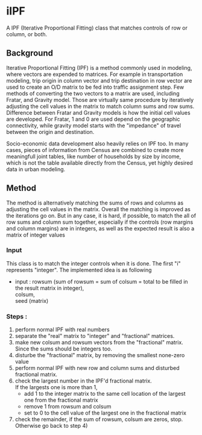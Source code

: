 # iIPF
A IPF (Iterative Proportional Fitting) class that matches controls of row or column, or both. 

## Background
Iterative Proportional Fitting (IPF) is a method commonly used in modeling, where vectors are expended to matrices.
For example in transportation modeling, trip origin in column vector and trip destination in row vector are used to create
an O/D matrix to be fed into traffic assignment step.  Few methods of converting the two vectors to a matrix are used, including
Fratar, and Gravity model.  Those are virtually same procedure by iteratively adjusting the cell values in the matrix to match
column sums and row sums.  Difference between Fratar and Gravity models is how the initial cell values are developed.  For Fratar,
1 and 0 are used depend on the geographic connectivity, while gravity model starts with the "impedance" of travel between the origin
and destination.

Socio-economic data development also heavily relies on IPF too.  In many cases, pieces of information from Census are combined to
create more meaningfull joint tables, like number of households by size by income, which is not the table available directly from
the Census, yet highly desired data in urban modeling.

## Method
The method is alternatively matching the sums of rows and columns as adjusting the cell values in the matrix.  Overall the matching
is improved as the iterations go on.  But in any case, it is hard, if possible, to match the all of row sums and column sum together,
especially if the controls (row margins and column margins) are in integers, as well as the expected result is also a matrix of
integer values

### Input
This class is to match the integer controls when it is done.  The first "i" represents "integer". The implemented idea is as following

- input :
  rowsum  (sum of rowsum = sum of colsum = total to be filled in the result matrix in integer),  
  colsum,  
  seed (matrix)

### Steps :
1) perform normal IPF with real numbers
2) separate the "real" matrix to "integer" and "fractional" matrices.
3) make new colsum and rowsum vectors from the "fractional" matrix.  Since the sums should be integers too.
4) disturbe the "fractional" matrix, by removing the smallest none-zero value
5) perform normal IPF with new row and column sums and disturbed fractional matrix.
6) check the largest number in the IPF'd fractional matrix.  
    If the largests one is more than 1,
    - add 1 to the integer matrix to the same cell location of the largest one from the fractional matrix
    - remove 1 from rowsum and colsum
    - set to 0 to the cell value of the largest one in the fractional matrix
7) check the remainder, if the sum of rowsum, colsum are zeros, stop.  Otherwise go back to step 4)

